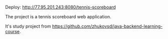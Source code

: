 Deploy: http://77.95.201.243:8080/tennis-scoreboard

The project is a tennis scoreboard web application. 

It's study project from https://github.com/zhukovsd/java-backend-learning-course.

